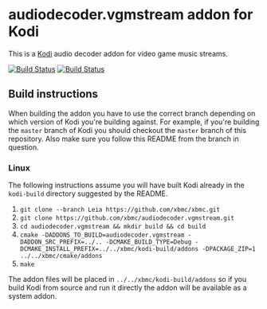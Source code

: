 # audiodecoder.vgmstream addon for Kodi

This is a [Kodi](http://kodi.tv) audio decoder addon for video game music streams.

[![Build Status](https://travis-ci.org/xbmc/audiodecoder.vgmstream.svg?branch=master)](https://travis-ci.org/xbmc/audiodecoder.vgmstream)
[![Build Status](https://ci.appveyor.com/api/projects/status/github/xbmc/audiodecoder.vgmstream?svg=true)](https://ci.appveyor.com/project/xbmc/audiodecoder-vgmstream)

## Build instructions

When building the addon you have to use the correct branch depending on which version of Kodi you're building against. 
For example, if you're building the `master` branch of Kodi you should checkout the `master` branch of this repository. 
Also make sure you follow this README from the branch in question.

### Linux

The following instructions assume you will have built Kodi already in the `kodi-build` directory 
suggested by the README.

1. `git clone --branch Leia https://github.com/xbmc/xbmc.git`
2. `git clone https://github.com/xbmc/audiodecoder.vgmstream.git`
3. `cd audiodecoder.vgmstream && mkdir build && cd build`
4. `cmake -DADDONS_TO_BUILD=audiodecoder.vgmstream -DADDON_SRC_PREFIX=../.. -DCMAKE_BUILD_TYPE=Debug -DCMAKE_INSTALL_PREFIX=../../xbmc/kodi-build/addons -DPACKAGE_ZIP=1 ../../xbmc/cmake/addons`
5. `make`

The addon files will be placed in `../../xbmc/kodi-build/addons` so if you build Kodi from source and run it directly 
the addon will be available as a system addon.
